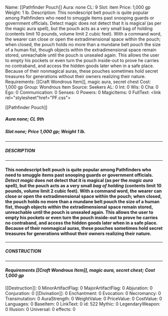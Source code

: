 Name: [[Pathfinder Pouch]]
Aura: none
CL: 9
Slot: item
Price: 1,000 gp
Weight: 1 lb.
Description: This nondescript belt pouch is quite popular among Pathfinders who need to smuggle items past snooping guards or government officials. Detect magic does not detect that it is magical (as per the magic aura spell), but the pouch acts as a very small bag of holding (contents limit 10 pounds, volume limit 2 cubic feet). With a command word, the wearer can close or open the extradimensional space within the pouch; when closed, the pouch holds no more than a mundane belt pouch the size of a human fist, though objects within the extradimensional space remain stored, unreachable until the pouch is unsealed again. This allows the user to empty his pockets or even turn the pouch inside-out to prove he carries no contraband, and access the hidden goods later when in a safe place. Because of their nonmagical auras, these pouches sometimes hold secret treasures for generations without their owners realizing their nature.
Requirements: [[Craft Wondrous Item]], magic aura, secret chest
Cost: 1,000 gp
Group: Wondrous Item
Source: Seekers
AL: 0
Int: 0
Wis: 0
Cha: 0
Ego: 0
Communication: 0
Senses: 0
Powers: 0
MagicItems: 0
FullText: <link rel="stylesheet"href="PF.css"><div class="heading"><p class="alignleft">[[Pathfinder Pouch]]</p><div style="clear: both;"></div></div><div><h5><b>Aura </b>none; <b>CL </b>9th</h5><h5><b>Slot </b>none; <b>Price </b>1,000 gp; <b>Weight </b>1 lb.</h5></div><hr/><div><h5><b>DESCRIPTION</b></h5></div><hr/><div><h4><p>This nondescript belt pouch is quite popular among Pathfinders who need to smuggle items past snooping guards or government officials. <i>Detect magic</i> does not detect that it is magical (as per the <i>magic aura</i> spell), but the pouch acts as a very small <i>bag of holding</i> (contents limit 10 pounds, volume limit 2 cubic feet). With a command word, the wearer can close or open the extradimensional space within the pouch; when closed, the pouch holds no more than a mundane belt pouch the size of a human fist, though objects within the extradimensional space remain stored, unreachable until the pouch is unsealed again. This allows the user to empty his pockets or even turn the pouch inside-out to prove he carries no contraband, and access the hidden goods later when in a safe place. Because of their nonmagical auras, these pouches sometimes hold secret treasures for generations without their owners realizing their nature.</p></h4></div><hr/><div><h5><b>CONSTRUCTION</b></h5></div><hr/><div><h5><b>Requirements </b>[[Craft Wondrous Item]], <i>magic aura</i>, <i>secret chest</i>; <b>Cost </b>1,000 gp</h5></div>
[[Destruction]]: 0
MinorArtifactFlag: 0
MajorArtifactFlag: 0
Abjuration: 0
Conjuration: 0
[[Divination]]: 0
Enchantment: 0
Evocation: 0
Necromancy: 0
Transmutation: 0
AuraStrength: 0
WeightValue: 0
PriceValue: 0
CostValue: 0
Languages: 0
BaseItem: 0
LinkText: 0
id: 522
Mythic: 0
LegendaryWeapon: 0
Illusion: 0
Universal: 0
effects: 0
